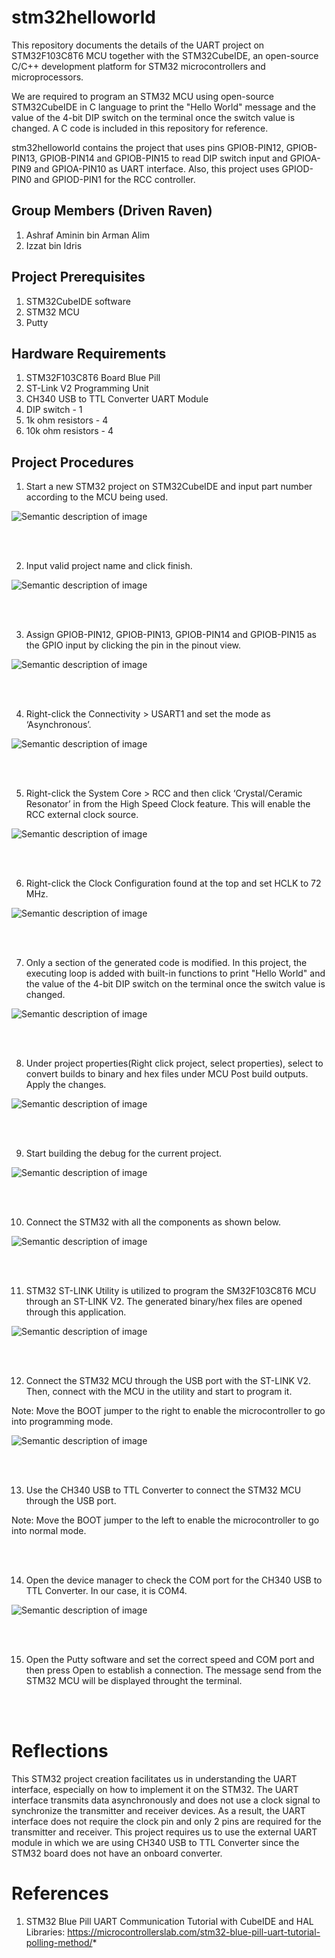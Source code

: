 # stm32helloworld
This repository documents the details of the UART project on STM32F103C8T6 MCU together with the STM32CubeIDE, an open-source C/C++ development platform for STM32 microcontrollers and microprocessors.

We are required to program an STM32 MCU using open-source STM32CubeIDE in C language to print the "Hello World" message and the value of the 4-bit DIP switch on the terminal once the switch value is changed. A C code is included in this repository for reference.

stm32helloworld contains the project that uses pins GPIOB-PIN12, GPIOB-PIN13, GPIOB-PIN14 and GPIOB-PIN15 to read DIP switch input and GPIOA-PIN9 and GPIOA-PIN10 as UART interface. Also, this project uses GPIOD-PIN0 and GPIOD-PIN1 for the RCC controller.



## Group Members (Driven Raven)
1. Ashraf Aminin bin Arman Alim
2. Izzat bin Idris



## Project Prerequisites
1. STM32CubeIDE software
2. STM32 MCU
3. Putty



## Hardware Requirements
1. STM32F103C8T6 Board Blue Pill
2. ST-Link V2 Programming Unit
3. CH340 USB to TTL Converter UART Module 
4. DIP switch - 1 
5. 1k ohm resistors - 4
6. 10k ohm resistors - 4



## Project Procedures
1. Start a new STM32 project on STM32CubeIDE and input part number according to the MCU being used.

![Semantic description of image](/image/pic1.jpg)


<br/>
<br/>


2. Input valid project name and click finish.

![Semantic description of image](/image/pic2.png)


<br/>
<br/>


3. Assign GPIOB-PIN12, GPIOB-PIN13, GPIOB-PIN14 and GPIOB-PIN15 as the GPIO input by clicking the pin in the pinout view. 

![Semantic description of image](/image/pic3.png)


<br/>
<br/>


4. Right-click the Connectivity > USART1 and set the mode as ‘Asynchronous’.

![Semantic description of image](/image/pic9.png)


<br/>
<br/>


5. Right-click the System Core > RCC and then click ‘Crystal/Ceramic Resonator’ in from the High Speed Clock feature. This will enable the RCC external clock source.

![Semantic description of image](/image/pic10.png)


<br/>
<br/>


6. Right-click the Clock Configuration found at the top and set HCLK to 72 MHz.

![Semantic description of image](/image/pic11.png)


<br/>
<br/>


7. Only a section of the generated code is modified. In this project, the executing loop is added with built-in functions to print "Hello World" and the value of the 4-bit DIP switch on the terminal once the switch value is changed.

![Semantic description of image](/image/pic4.png)

<br/>
<br/>


8. Under project properties(Right click project, select properties), select to convert builds to binary and hex files under MCU Post build outputs. Apply the changes.

![Semantic description of image](/image/pic6.png)


<br/>
<br/>


9. Start building the debug for the current project.

![Semantic description of image](/image/pic5.png)


<br/>
<br/>


10. Connect the STM32 with all the components as shown below.

![Semantic description of image](/image/schematic.png)


<br/>
<br/>


11. STM32 ST-LINK Utility is utilized to program the SM32F103C8T6 MCU through an ST-LINK V2. The generated binary/hex files are opened through this application.

![Semantic description of image](/image/pic7.png)


<br/>
<br/>


12. Connect the STM32 MCU through the USB port with the ST-LINK V2. Then, connect with the MCU in the utility and start to program it.

Note: Move the BOOT jumper to the right to enable the microcontroller to go into programming mode.

![Semantic description of image](/image/pic8.png)


<br/>
<br/>


13. Use the CH340 USB to TTL Converter to connect the STM32 MCU through the USB port.

Note: Move the BOOT jumper to the left to enable the microcontroller to go into normal mode.


<br/>
<br/>


14. Open the device manager to check the COM port for the CH340 USB to TTL Converter. In our case, it is COM4.

![Semantic description of image](/image/pic12.png)

<br/>
<br/>


15. Open the Putty software and set the correct speed and COM port and then press Open to establish a connection. The message send from the STM32 MCU will be displayed throught the terminal.


<br/>
<br/>


# Reflections

This STM32 project creation facilitates us in understanding the UART interface, especially on how to implement it on the STM32. The UART interface transmits data asynchronously and does not use a clock signal to synchronize the transmitter and receiver devices. As a result, the UART interface does not require the clock pin and only 2 pins are required for the transmitter and receiver. This project requires us to use the external UART module in which we are using CH340 USB to TTL Converter since the STM32 board does not have an onboard converter.




# References
1. STM32 Blue Pill UART Communication Tutorial with CubeIDE and HAL Libraries: https://microcontrollerslab.com/stm32-blue-pill-uart-tutorial-polling-method/*

